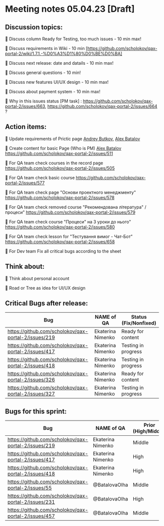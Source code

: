 # Meeting notes 05.04.23 [Draft] 

## Discussion topics: 

:black_square_button: Discuss column Ready for Testing, too much issues  - 10 min max! 

:black_square_button: Discuss requirements in Wiki - 10 min  [https://github.com/scholokov/qax-portal-2/wiki/1.7.1.-%D0%A3%D1%80%D0%BE%D0%BA] 

:black_square_button: Discuss next release: date and datails - 10 min max! 

:black_square_button: Discuss general questions - 10 min! 

:black_square_button: Discuss new features UI/UX design - 10 min max!  

:black_square_button: Discuss about payment system - 10 min max!  

:black_square_button: Why in this issues status [PM task] : https://github.com/scholokov/qax-portal-2/issues/663, https://github.com/scholokov/qax-portal-2/issues/664 ? 

## Action items:

:black_square_button: Update requirements of Prictic page [Andrey Butkov](https://github.com/ButKoff), [Alex Batalov](https://github.com/ABatalov)  

:black_square_button: Create content for basic Page (Who is PM)  [Alex Batalov](https://github.com/ABatalov) https://github.com/scholokov/qax-portal-2/issues/511

:black_square_button: For QA team check courses in the record page https://github.com/scholokov/qax-portal-2/issues/505  

:black_square_button: For QA team check basic course https://github.com/scholokov/qax-portal-2/issues/577 

:black_square_button: For QA team check page "Основи проектного менеджменту" https://github.com/scholokov/qax-portal-2/issues/578 

:black_square_button: For QA team check removed course "Рекомендована література" / процеси" https://github.com/scholokov/qax-portal-2/issues/579 

:black_square_button: For QA team check course "Процеси" на 3 уроки до нього" https://github.com/scholokov/qax-portal-2/issues/580 

:black_square_button: For QA team check  lesson for "Тестування вимог - Чат-Бот" https://github.com/scholokov/qax-portal-2/issues/658 

:black_square_button: For Dev team Fix all critical bugs according to the sheet  

## Think about:  

:black_square_button: Think about personal account 

:black_square_button: Road or Tree as idea for UI/UX design   


## Critical Bugs after release:  

| Bug                |   NAME of QA   | Status (Fix/Nonfixed) |
|---------------------|---------|------| 
|https://github.com/scholokov/qax-portal-2/issues/219|Ekaterina Nimenko |  Ready for content |
|https://github.com/scholokov/qax-portal-2/issues/417|Ekaterina Nimenko | Testing in progress|
|https://github.com/scholokov/qax-portal-2/issues/418|Ekaterina Nimenko | Testing in progress | 
|https://github.com/scholokov/qax-portal-2/issues/326|Ekaterina Nimenko | Ready for content |
|https://github.com/scholokov/qax-portal-2/issues/327|Ekaterina Nimenko |Testing in progress |  

## Bugs for this sprint: 
| Bug                |   NAME of QA   | Prior (High/Middle)|Status  |
|--------------------|----------------|----------| -------------|
| https://github.com/scholokov/qax-portal-2/issues/219|Ekaterina Nimenko| Middle  | Ready for content | 
| https://github.com/scholokov/qax-portal-2/issues/417|Ekaterina Nimenko| High    | Testing in progress |
| https://github.com/scholokov/qax-portal-2/issues/418|Ekaterina Nimenko| High    | Testing in progress|
| https://github.com/scholokov/qax-portal-2/issues/55 |@BatalovaOlha| Middle  | Ready for documentation |
| https://github.com/scholokov/qax-portal-2/issues/231|@BatalovaOlha| High    | Ready for review |
| https://github.com/scholokov/qax-portal-2/issues/457|@BatalovaOlha| Middle  | Ready for documentation |
